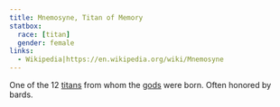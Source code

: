 ```yaml
---
title: Mnemosyne, Titan of Memory
statbox:
  race: [titan]
  gender: female
links:
  - Wikipedia|https://en.wikipedia.org/wiki/Mnemosyne
---
```


One of the 12 [titans](../creatures/titans) from whom the [gods](../creatures/eternals) were born. Often honored by bards.
